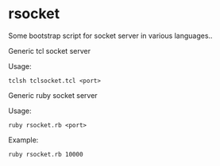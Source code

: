 rsocket
=======
Some bootstrap script for socket server in various languages..



Generic tcl socket server
  
  Usage:

    tclsh tclsocket.tcl <port>



Generic ruby socket server

  Usage:
  
    ruby rsocket.rb <port>
  
  Example:
  
    ruby rsocket.rb 10000



